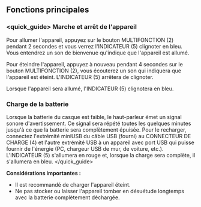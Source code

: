## Fonctions principales

### <quick_guide> Marche et arrêt de l'appareil

Pour allumer l'appareil, appuyez sur le bouton MULTIFONCTION (2) pendant 2 secondes et vous verrez l'INDICATEUR (5) clignoter en bleu. Vous entendrez un son de bienvenue qu'indique que l'appareil est allumé.

Pour éteindre l'appareil, appuyez à nouveau pendant 4 secondes sur le bouton MULTIFONCTION (2), vous écouterez un son qui indiquera que l'appareil est éteint. L'INDICATEUR (5) arrêtera de clignoter.

Lorsque l'appareil sera allumé, l'INDICATEUR (5) clignotera en bleu.

### Charge de la batterie

Lorsque la batterie du casque est faible, le haut-parleur émet un signal sonore d'avertissement. Ce signal sera répété toutes les quelques minutes jusqu'à ce que la batterie sera complètement épuisée. Pour le recharger, connectez l'extrémité miniUSB du câble USB (fourni) au CONNECTEUR DE CHARGE (4) et l'autre extrémité USB à un appareil avec port USB qui puisse fournir de l'énergie (PC, chargeur USB de mur, de voiture, etc.). L'INDICATEUR (5) s'allumera en rouge et, lorsque la charge sera complète, il s'allumera en bleu.
</unique> </quick_guide>

**Considérations importantes :** 

- Il est recommandé de charger l'appareil éteint. 
- Ne pas stocker ou laisser l'appareil tomber en désuétude longtemps avec la batterie complètement déchargée.
